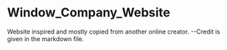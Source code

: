 # Window_Company_Website
Website inspired and mostly copied from another online creator. --Credit is given in the markdown file.

